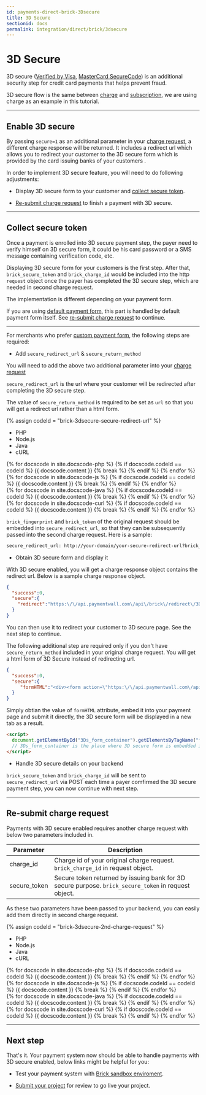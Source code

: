 ```yaml
---
id: payments-direct-brick-3Dsecure
title: 3D Secure
sectionid: docs
permalink: integration/direct/brick/3dsecure
---
```


# 3D Secure 

3D secure ([Verified by Visa](https://www.visaeurope.com/making-integration/verified-by-visa/), [MasterCard SecureCode](http://www.mastercard.com/gateway/implementation_guides/3D-Secure.html)) is an additional security step for credit card payments that helps prevent fraud. 

3D secure flow is the same between [charge](/integration/direct/brick/charge) and [subscription](/integration/direct/brick/subscription), we are using charge as an example in this tutorial. 

***

## Enable 3D secure

By passing ```secure=1``` as an additional parameter in your [charge request](/integration/direct/brick/charge#charge-request), a different charge response will be returned. It includes a redirect url which allows you to redirect your customer to the 3D secure form which is provided by the card issuing banks of your customers .

In order to implement 3D secure feature, you will need to do following adjustments:

* Display 3D secure form to your customer and [collect secure token](#collect-secure-token).

* [Re-submit charge request](#re-submit-charge-request) to finish a payment with 3D secure.

***

## Collect secure token

Once a payment is enrolled into 3D secure payment step, the payer need to verify himself on 3D secure form, it could be his card password or a SMS message containing verification code, etc. 

Displaying 3D secure form for your customers is the first step. After that, ```brick_secure_token``` and ```brick_charge_id``` would be included into the http ```request``` object once the payer has completed the 3D secure step, which are needed in second charge request.

The implementation is different depending on your payment form.

If you are using [default payment form](/integration/direct/brick/create-form#tokenize-payment-details-with-default-form), this part is handled by default payment form itself. See [re-submit charge request](#re-submit-charge-request) to continue.

***

For merchants who prefer [custom payment form](/integration/direct/brick/create-form#tokenize-payment-details-with-your-own-form), the following steps are required:

* Add ```secure_redirect_url``` & ```secure_return_method``` 

You will need to add the above two additional parameter into your [charge request](/integration/direct/brick/charge#charge-request)

```secure_redirect_url``` is the url where your customer will be redirected after completing the 3D secure step. 

The value of ```secure_return_method``` is required to be set as ```url``` so that you will get a redirect url rather than a html form.

{% assign codeId = "brick-3dsecure-secure-redirect-url" %}
<div class="docs-code" id="{{ codeId }}">
  <ul class="docs-code-tabs">
    <li>
      <a class="docs-code-tabs__tab is-active" lang="php">PHP</a>
    </li>
    <li>
      <a class="docs-code-tabs__tab" lang="js">Node.js</a>
    </li>
    <li>
      <a class="docs-code-tabs__tab" lang="java">Java</a>
    </li>
    <li>
      <a class="docs-code-tabs__tab" lang="curl">cURL</a>
    </li>
  </ul>
  <div class="docs-code-tabs__body js-lang-php is-active">
    {% for docscode in site.docscode-php %}
    {% if docscode.codeId == codeId %}
    {{ docscode.content }}
    {% break %}
    {% endif %}
    {% endfor %}
  </div>
  <div class="docs-code-tabs__body js-lang-js">
    {% for docscode in site.docscode-js %}
    {% if docscode.codeId == codeId %}
    {{ docscode.content }}
    {% break %}
    {% endif %}
    {% endfor %}
  </div>
  <div class="docs-code-tabs__body js-lang-java">
    {% for docscode in site.docscode-java %}
    {% if docscode.codeId == codeId %}
    {{ docscode.content }}
    {% break %}
    {% endif %}
    {% endfor %}
  </div>
  <div class="docs-code-tabs__body js-lang-curl">
    {% for docscode in site.docscode-curl %}
    {% if docscode.codeId == codeId %}
    {{ docscode.content }}
    {% break %}
    {% endif %}
    {% endfor %}
  </div>
</div>

```brick_fingerprint``` and ```brick_token``` of the original request should be embedded into ```secure_redirect_url```, so that they can be subsequently passed into the second charge request. Here is a sample:

```html
secure_redirect_url: http://your-domain/your-secure-redirect-url?brick_token=ot_4ca5cbda3D4af3444759e4934dd25717&brick_fingerprint=satiO3yvBDuPMEZUJep4vKuqVav5VxAT
```

* Obtain 3D secure form and display it

With 3D secure enabled, you will get a charge response object contains the redirect url. Below is a sample charge response object.

```json
{
  "success":0,
  "secure":{
    "redirect":"https:\/\/api.paymentwall.com\/api\/brick\/redirect\/3Ds\/fe989d17-5632-11e7-bfd3-002590852bf4\/44ea915ab53D78f96b3Dd485e7a5f8d2441572876f7a2eb88f5101cb197adcc9"
  }
}
```

You can then use it to redirect your customer to 3D secure page. See the next step to continue.

The following additional step are required only if you don't have ```secure_return_method``` included in your original charge request. You will get a html form of 3D Secure instead of redirecting url.

```json
{
  "success":0,
  "secure":{
     "formHTML":"<div><form action=\"https:\/\/api.paymentwall.com\/api\/brick\/secure-test-bank-page?public_key=t_a93Db6bffafdda5c57ab48296fdbba\" method=\"POST\"><input type=\"hidden\" name=\"PaReq\" value=\"to_validate_this\"><input type=\"hidden\" name=\"MD\" value=\"t34451493976105_test\"><input type=\"hidden\" name=\"TermUrl\" value=\"https:\/\/api.paymentwall.com\/api\/brick\/secure-payment?public_key=a3Dff98c34722f0e130a68e6b4c9da56&secure_redirect_url=http%3A%2F%2Fpaymentwall.com%2Fbrick%2F3Dsecure%3Fbrick_token%3Dot_4ca5cbda3D4af3444759e4934dd25717%26brick_fingerprint%3DsatiO3yvBDuPMEZUJep4vKuqVav5VxAT\"><\/form><\/div>"
  }
}
```

Simply obtian the value of ```formHTML``` attribute, embed it into your payment page and submit it directly, the 3D secure form will be displayed in a new tab as a result.

```html
<script>
  document.getElementById("3Ds_form_container").getElementsByTagName("form")[0].submit();
  // 3Ds_form_container is the place where 3D secure form is embedded in
</script>
```

* Handle 3D secure details on your backend

```brick_secure_token``` and ```brick_charge_id``` will be sent to ```secure_redirect_url``` via POST each time a payer comfirmed the 3D secure payment step, you can now continue with next step.

***

## Re-submit charge request

Payments with 3D secure enabled requires another charge request with below two parameters included in.

| Parameter | Description|
| ---|---|
| charge_id | Charge id of your original charge request. ```brick_charge_id``` in request object. |
| secure_token | Secure token returned by issuing bank for 3D secure purpose. ```brick_secure_token``` in request object. |

As these two parameters have been passed to your backend, you can easily add them directly in second charge request.

{% assign codeId = "brick-3dsecure-2nd-charge-request" %}
<div class="docs-code" id="{{ codeId }}">
  <ul class="docs-code-tabs">
    <li>
      <a class="docs-code-tabs__tab is-active" lang="php">PHP</a>
    </li>
    <li>
      <a class="docs-code-tabs__tab" lang="js">Node.js</a>
    </li>
    <li>
      <a class="docs-code-tabs__tab" lang="java">Java</a>
    </li>
    <li>
      <a class="docs-code-tabs__tab" lang="curl">cURL</a>
    </li>
  </ul>
  <div class="docs-code-tabs__body js-lang-php is-active">
    {% for docscode in site.docscode-php %}
    {% if docscode.codeId == codeId %}
    {{ docscode.content }}
    {% break %}
    {% endif %}
    {% endfor %}
  </div>
  <div class="docs-code-tabs__body js-lang-js">
    {% for docscode in site.docscode-js %}
    {% if docscode.codeId == codeId %}
    {{ docscode.content }}
    {% break %}
    {% endif %}
    {% endfor %}
  </div>
  <div class="docs-code-tabs__body js-lang-java">
    {% for docscode in site.docscode-java %}
    {% if docscode.codeId == codeId %}
    {{ docscode.content }}
    {% break %}
    {% endif %}
    {% endfor %}
  </div>
  <div class="docs-code-tabs__body js-lang-curl">
    {% for docscode in site.docscode-curl %}
    {% if docscode.codeId == codeId %}
    {{ docscode.content }}
    {% break %}
    {% endif %}
    {% endfor %}
  </div>
</div>

***

## Next step

That's it. Your payment system now should be able to handle payments with 3D secure enabled, below links might be helpful for you:

* Test your payment system with [Brick sandbox enviroment](/integration/direct/brick/sandbox).

* [Submit your project]() for review to go live your project.